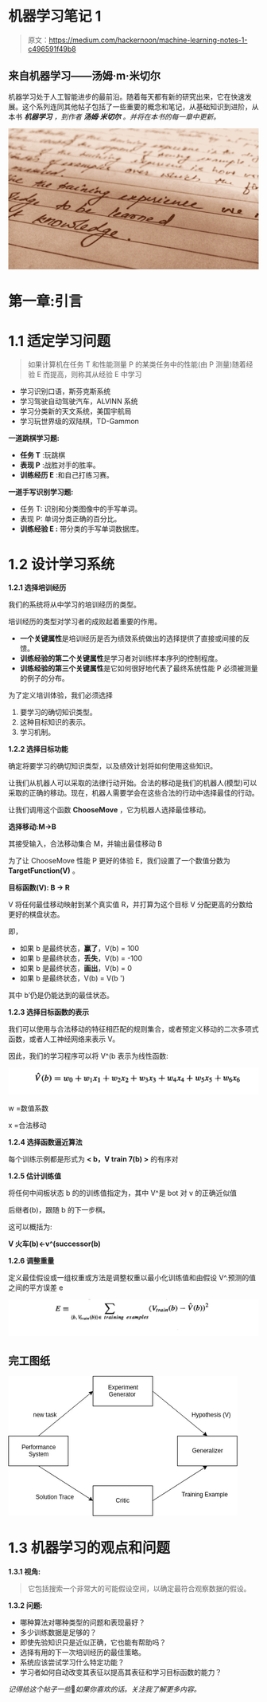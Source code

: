 # 机器学习笔记 1

> 原文：<https://medium.com/hackernoon/machine-learning-notes-1-c496591f49b8>

## 来自机器学习——汤姆·m·米切尔

机器学习处于人工智能进步的最前沿。随着每天都有新的研究出来，它在快速发展。这个系列连同其他帖子包括了一些重要的概念和笔记，从基础知识到进阶，从本书 ***机器学习*** *，到作者* ***汤姆·米切尔*** *。并将在本书的每一章中更新。*

![](img/e3d75541ebf8283be3f0aa8631430e9b.png)

# 第一章:引言

# **1.1** 适定学习问题

> 如果计算机在任务 T 和性能测量 P 的某类任务中的性能(由 P 测量)随着经验 E 而提高，则称其从经验 E 中学习

*   学习识别口语，斯芬克斯系统
*   学习驾驶自动驾驶汽车，ALVINN 系统
*   学习分类新的天文系统，美国宇航局
*   学习玩世界级的双陆棋，TD-Gammon

**一道跳棋学习题:**

*   **任务 T** :玩跳棋
*   **表现 P** :战胜对手的胜率。
*   **训练经历 E** :和自己打练习赛。

**一道手写识别学习题:**

*   任务 T: 识别和分类图像中的手写单词。
*   表现 P: 单词分类正确的百分比。
*   **训练经验 E :** 带分类的手写单词数据库。

# **1.2** 设计学习系统

**1.2.1 选择培训经历**

我们的系统将从中学习的培训经历的类型。

培训经历的类型对学习者的成败起着重要的作用。

*   **一个关键属性**是培训经历是否为绩效系统做出的选择提供了直接或间接的反馈。
*   **训练经验的第二个关键属性**是学习者对训练样本序列的控制程度。
*   **训练经验的第三个关键属性**是它如何很好地代表了最终系统性能 P 必须被测量的例子的分布。

为了定义培训体验，我们必须选择

1.  要学习的确切知识类型。
2.  这种目标知识的表示。
3.  学习机制。

**1.2.2 选择目标功能**

确定将要学习的确切知识类型，以及绩效计划将如何使用这些知识。

让我们从机器人可以采取的法律行动开始。合法的移动是我们的机器人(模型)可以采取的正确的移动。现在，机器人需要学会在这些合法的行动中选择最佳的行动。

让我们调用这个函数 **ChooseMove** ，它为机器人选择最佳移动。

**选择移动:M→B**

其接受输入，合法移动集合 M，并输出最佳移动 B

为了让 ChooseMove 性能 P 更好的体验 E，我们设置了一个数值分数为 **TargetFunction(V)** 。

**目标函数(V): B → R**

V 将任何最佳移动映射到某个真实值 R，并打算为这个目标 V 分配更高的分数给更好的棋盘状态。

即，

*   如果 b 是最终状态，**赢了**，V(b) = 100
*   如果 b 是最终状态，**丢失**，V(b) = -100
*   如果 b 是最终状态，**画出**，V(b) = 0
*   如果 b 是最终状态，V(b) = V(b ')

其中 b’仍是仍能达到的最佳状态。

**1.2.3 选择目标函数的表示**

我们可以使用与合法移动的特征相匹配的规则集合，或者预定义移动的二次多项式函数，或者人工神经网络来表示 V。

因此，我们的学习程序可以将 V^(b 表示为线性函数:

![](img/734bf763a09960157ae3f10be70d8e69.png)

w =数值系数

x =合法移动

**1.2.4 选择函数逼近算法**

每个训练示例都是形式为 **< b，V train 7(b) >** 的有序对

**1.2.5 估计训练值**

将任何中间板状态 b 的<v train="">的训练值指定为<v>，其中 V^是 bot 对 v 的正确近似值</v></v>

后继者(b)，跟随 b 的下一步棋。

这可以概括为:

**V 火车(b)←v^(successor(b)**

**1.2.6 调整重量**

定义最佳假设或一组权重或方法是调整权重以最小化训练值和由假设 V^.预测的值之间的平方误差 e

![](img/c4b76716583a375e4ef921d4c13ab3ed.png)

## 完工图纸

![](img/009ee48085765d45c375f817c92f6c4d.png)

# 1.3 机器学习的观点和问题

**1.3.1 视角:**

> 它包括搜索一个非常大的可能假设空间，以确定最符合观察数据的假设。

**1.3.2 问题:**

*   哪种算法对哪种类型的问题和表现最好？
*   多少训练数据是足够的？
*   即使先验知识只是近似正确，它也能有帮助吗？
*   选择有用的下一次培训经历的最佳策略。
*   系统应该尝试学习什么特定功能？
*   学习者如何自动改变其表征以提高其表征和学习目标函数的能力？

*记得给这个帖子一些*👏*如果你喜欢的话。关注我了解更多内容。*
